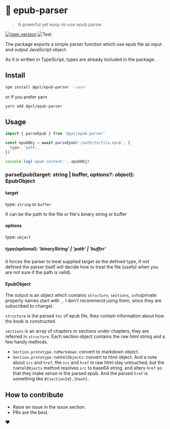 # 📖 epub-parser

> A powerful yet easy-to-use epub parser

[![npm version](https://badge.fury.io/js/%40gxl%2Fepub-parser.svg)](https://badge.fury.io/js/%40gxl%2Fepub-parser)
![Test](https://github.com/gaoxiaoliangz/epub-parser/workflows/Test/badge.svg)

The package exports a simple parser function which use epub file as input and output JavaScript object.

As it is written in TypeScript, types are already included in the package.

## Install

```bash
npm install @gxl/epub-parser --save
```

or if you prefer yarn

```bash
yarn add @gxl/epub-parser
```

## Usage

```js
import { parseEpub } from '@gxl/epub-parser'

const epubObj = await parseEpub('/path/to/file.epub', {
  type: 'path',
})

console.log('epub content:', epubObj)
```

### parseEpub(target: string | buffer, options?: object): EpubObject

#### target

type: `string` or `buffer`

It can be the path to the file or file's binary string or buffer

#### options

type: `object`

##### type(optional): 'binaryString' | 'path' | 'buffer'

It forces the parser to treat supplied target as the defined type, if not defined the parser itself will decide how to treat the file (useful when you are not sure if the path is valid).

#### EpubObject

The output is an object which contains `structure`, `sections`, `info`(private property names start with `_`. I don't recommend using them, since they are subscribed to change).

`structure` is the parsed `toc` of epub file, they contain information about how the book is constructed.

`sections` is an array of chapters or sections under chapters, they are referred in `structure`. Each section object contains the raw html string and a few handy methods.

- `Section.prototype.toMarkdown`: convert to markdown object.
- `Section.prototype.toHtmlObjects`: convert to html object. And a note about `src` and `href`, the `src` and `href` in raw html stay untouched, but the `toHtmlObjects` method resolves `src` to base64 string, and alters `href` so that they make sense in the parsed epub. And the parsed `href` is something like `#{sectionId},{hash}`.

## How to contribute

- Raise an issue in the issue section.
- PRs are the best.

❤️
